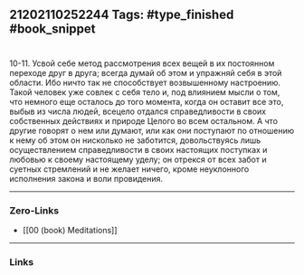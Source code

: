 21202110252244
Tags: #type_finished #book_snippet 
---
# 

 10-11. Усвой себе метод рассмотрения всех вещей в их постоянном переходе друг в друга; всегда думай об этом и упражняй себя в этой области. Ибо ничто так не способствует возвышенному настроению. Такой человек уже совлек с себя тело и, под влиянием мысли о том, что немного еще осталось до того момента, когда он оставит все это, выбыв из числа людей, всецело отдался справедливости в своих собственных действиях и природе Целого во всем остальном. А что другие говорят о нем или думают, или как они поступают по отношению к нему  об этом он нисколько не заботится, довольствуясь лишь осуществлением справедливости в своих настоящих поступках и любовью к своему настоящему уделу; он отрекся от всех забот и суетных стремлений и не желает ничего, кроме неуклонного исполнения закона и воли провидения. 

---
### Zero-Links
 - [[00 (book) Meditations]]
---
### Links
